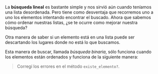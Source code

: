 La **búsqueda lineal** es bastante simple y nos sirvió aún cuando teníamos una lista desordenada. Pero tiene como desventaja que recorremos uno a uno los elementos intentando encontrar el buscado. Ahora que sabemos cómo ordenar nuestras listas, ¿se te ocurre como mejorar nuestra búsqueda?


Otra manera de saber si un elemento está en una lista puede ser descartando los lugares donde no está lo que buscamos. 


Esta manera de buscar, llamada _búsqueda binaria_, sólo funciona cuando los elementos están ordenados y funciona de la siguiente manera:



> Corregí los errores en el método `existe_elemento?`. 
